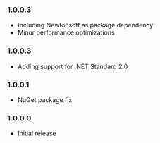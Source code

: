 ### 1.0.0.3
* Including Newtonsoft as package dependency
* Minor performance optimizations

### 1.0.0.3
* Adding support for .NET Standard 2.0

### 1.0.0.1
* NuGet package fix

### 1.0.0.0
* Initial release
